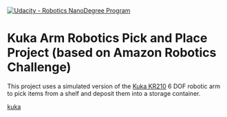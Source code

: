 [![Udacity - Robotics NanoDegree Program](https://s3-us-west-1.amazonaws.com/udacity-robotics/Extra+Images/RoboND_flag.png)](https://www.udacity.com/robotics)

[//]: # (Image References)
[kuka]: ./images/Selection_055.png

# Kuka Arm Robotics Pick and Place Project (based on Amazon Robotics Challenge)

This project uses a simulated version of the [Kuka KR210](https://www.kuka.com/en-us/products/robotics-systems/industrial-robots/kr-210-2-f-exclusive) 6 DOF robotic arm to pick items from a shelf and deposit them into a storage container.

[kuka]
